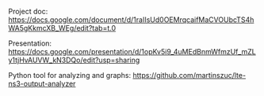 Project doc: https://docs.google.com/document/d/1raIIsUd0OEMrqcaifMaCVOUbcTS4hWA5gKkmcXB_WEg/edit?tab=t.0 

Presentation: https://docs.google.com/presentation/d/1opKv5i9_4uMEdBnmWfmzUf_mZLy1tjHvAUVW_kN3DQo/edit?usp=sharing

Python tool for analyzing and graphs: https://github.com/martinszuc/lte-ns3-output-analyzer
